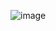 ![image](https://user-images.githubusercontent.com/101180610/232217121-f8379886-3e11-4a07-a854-835037536aeb.png)
